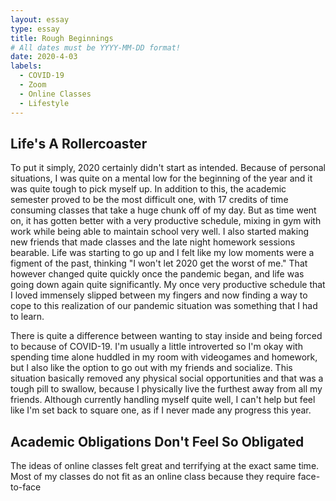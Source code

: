 ```yaml
---
layout: essay
type: essay
title: Rough Beginnings
# All dates must be YYYY-MM-DD format!
date: 2020-4-03
labels:
  - COVID-19
  - Zoom
  - Online Classes
  - Lifestyle
---
```


## Life's A Rollercoaster

To put it simply, 2020 certainly didn't start as intended. Because of personal situations, I was quite on a mental low for the beginning of the year and it was quite tough to pick myself up. In addition to this, the academic semester proved to be the most difficult one, with 17 credits of time consuming classes that take a huge chunk off of my day. But as time went on, it has gotten better with a very productive schedule, mixing in gym with work while being able to maintain school very well. I also started making new friends that made classes and the late night homework sessions bearable. Life was starting to go up and I felt like my low moments were a figment of the past, thinking "I won't let 2020 get the worst of me." That however changed quite quickly once the pandemic began, and life was going down again quite significantly. My once very productive schedule that I loved immensely slipped between my fingers and now finding a way to cope to this realization of our pandemic situation was something that I had to learn. 

There is quite a difference between wanting to stay inside and being forced to because of COVID-19. I'm usually a little introverted so I'm okay with spending time alone huddled in my room with videogames and homework, but I also like the option to go out with my friends and socialize. This situation basically removed any physical social opportunities and that was a tough pill to swallow, because I physically live the furthest away from all my friends. Although currently handling myself quite well, I can't help but feel like I'm set back to square one, as if I never made any progress this year.

## Academic Obligations Don't Feel So Obligated

The ideas of online classes felt great and terrifying at the exact same time. Most of my classes do not fit as an online class because they require face-to-face 


